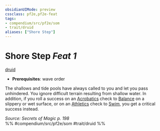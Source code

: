 ```yaml
---
obsidianUIMode: preview
cssclass: pf2e,pf2e-feat
tags:
- compendium/src/pf2e/som
- trait/druid
aliases: ["Shore Step"]
---
```

# Shore Step  *Feat 1*  
[druid](Reference/Rules/Traits/druid.md "Druid Class Trait")  

- **Prerequisites**: wave order

The shallows and tide pools have always called to you and let you pass unhindered. You ignore difficult terrain resulting from shallow water. In addition, if you roll a success on an [Acrobatics](skills.md#Acrobatics) check to [Balance](balance.md) on a slippery or wet surface, or on an [Athletics](skills.md#Athletics) check to [Swim](swim.md), you get a critical success instead.

*Source: Secrets of Magic p. 198*  
%% #compendium/src/pf2e/som #trait/druid %%